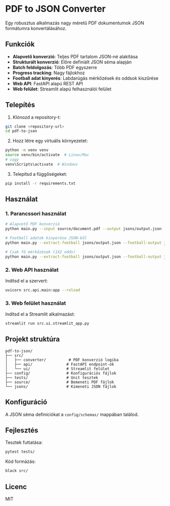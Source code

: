 # PDF to JSON Converter

Egy robusztus alkalmazás nagy méretű PDF dokumentumok JSON formátumra konvertálásához.

## Funkciók

- **Alapvető konverzió**: Teljes PDF tartalom JSON-né alakítása
- **Strukturált konverzió**: Előre definiált JSON séma alapján
- **Batch feldolgozás**: Több PDF egyszerre
- **Progress tracking**: Nagy fájlokhoz
- **Football adat kinyerés**: Labdarúgás mérkőzések és oddsok kiszűrése
- **Web API**: FastAPI alapú REST API
- **Web felület**: Streamlit alapú felhasználói felület

## Telepítés

1. Klónozd a repository-t:
```bash
git clone <repository-url>
cd pdf-to-json
```

2. Hozz létre egy virtuális környezetet:
```bash
python -m venv venv
source venv/bin/activate  # Linux/Mac
# vagy
venv\Scripts\activate  # Windows
```

3. Telepítsd a függőségeket:
```bash
pip install -r requirements.txt
```

## Használat

### 1. Parancssori használat

```bash
# Alapvető PDF konverzió
python main.py --input source/document.pdf --output jsons/output.json

# Football adatok kinyerése JSON-ből
python main.py --extract-football jsons/output.json --football-output jsons/football.json

# Csak fő mérkőzések (1X2 odds)
python main.py --extract-football jsons/output.json --football-output jsons/main_matches.json --main-matches-only
```

### 2. Web API használat

Indítsd el a szervert:
```bash
uvicorn src.api.main:app --reload
```

### 3. Web felület használat

Indítsd el a Streamlit alkalmazást:
```bash
streamlit run src.ui.streamlit_app.py
```

## Projekt struktúra

```
pdf-to-json/
├── src/
│   ├── converter/          # PDF konverzió logika
│   ├── api/               # FastAPI endpoint-ok
│   └── ui/                # Streamlit felület
├── config/                # Konfigurációs fájlok
├── tests/                 # Unit tesztek
├── source/                # Bemeneti PDF fájlok
└── jsons/                 # Kimeneti JSON fájlok
```

## Konfiguráció

A JSON séma definíciókat a `config/schemas/` mappában találod.

## Fejlesztés

Tesztek futtatása:
```bash
pytest tests/
```

Kód formázás:
```bash
black src/
```

## Licenc

MIT 